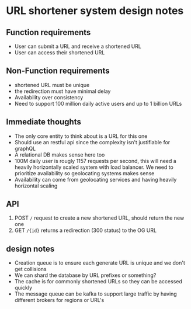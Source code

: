 # URL shortener system design notes

## Function requirements

- User can submit a URL and receive a shortened URL
- User can access their shortened URL

## Non-Function requirements

- shortened URL must be unique
- the redirection must have minimal delay 
- Availability over consistency
- Need to support 100 million daily active users and up to 1 billion URLs

## Immediate thoughts
- The only core entity to think about is a URL for this one
- Should use an restful api since the complexity isn't justifiable for graphQL
- A relational DB makes sense here too
- 100M daily user is rougly 1157 requests per second, this will need a heavily 
horizontally scaled system with load balancer. We need to prioritize availability
so geolocating systems makes sense
- Availability can come from geolocating services and having heavily horizontal scaling

## API
1. POST `/` request to create a new shortened URL, should return the new one
2. GET `/{id}` returns a redirection (300 status) to the OG URL

## design notes
- Creation queue is to ensure each generate URL is unique and we don't get collisions
- We can shard the database by URL prefixes or something?
- The cache is for commonly shortened URLs so they can be accessed quickly
- The message queue can be kafka to support large traffic by having different 
brokers for regions or URL's